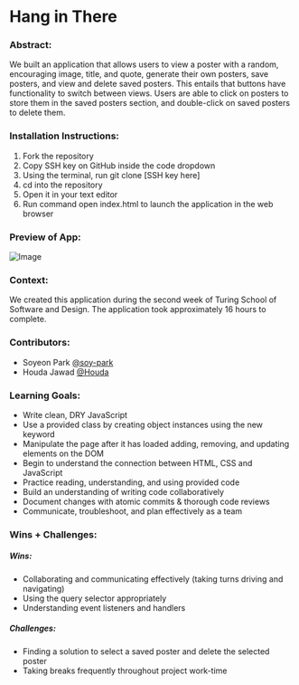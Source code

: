 # Hang in There  

### Abstract:
[//]: <> (Briefly describe what you built and its features. What problem is the app solving? How does this application solve that problem?)

We built an application that allows users to view a poster with a random, encouraging image, title, and quote, generate their own posters, save posters, and view and delete saved posters. This entails that buttons have functionality to switch between views. Users are able to click on posters to store them in the saved posters section, and double-click on saved posters to delete them.

### Installation Instructions:
[//]: <> (What steps does a person have to take to get your app cloned down and running?)

1. Fork the repository 
2. Copy SSH key on GitHub inside the code dropdown
2. Using the terminal, run git clone [SSH key here]
3. cd into the repository
4. Open it in your text editor
5. Run command open index.html to launch the application in the web browser

### Preview of App:
[//]: <> (Provide ONE gif or screenshot of your application - choose the "coolest" piece of functionality to show off.)

![Image](readme-imgs/saved.png)

### Context:
[//]: <> (Give some context for the project here. How long did you have to work on it? How far into the Turing program are you?)

We created this application during the second week of Turing School of Software and Design. The application took approximately 16 hours to complete. 

### Contributors:
[//]: <> (Who worked on this application? Link to their GitHubs.)

- Soyeon Park [@soy-park](https://github.com/soy-park)
- Houda Jawad [@Houda](https://github.com/hjawad22)

### Learning Goals:
[//]: <> (What were the learning goals of this project? What tech did you work with?)

- Write clean, DRY JavaScript
- Use a provided class by creating object instances using the new keyword
- Manipulate the page after it has loaded adding, removing, and updating elements on the DOM
- Begin to understand the connection between HTML, CSS and JavaScript
- Practice reading, understanding, and using provided code
- Build an understanding of writing code collaboratively
- Document changes with atomic commits & thorough code reviews
- Communicate, troubleshoot, and plan effectively as a team

### Wins + Challenges:
[//]: <> (What are 2-3 wins you have from this project? What were some challenges you faced - and how did you get over them?)

##### Wins: 
- Collaborating and communicating effectively (taking turns driving and navigating)
- Using the query selector appropriately 
- Understanding event listeners and handlers 

##### Challenges: 
- Finding a solution to select a saved poster and delete the selected poster
- Taking breaks frequently throughout project work-time 